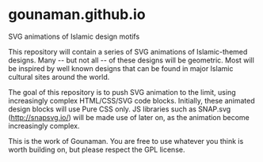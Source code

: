 # gounaman.github.io
SVG animations of Islamic design motifs

This repository will contain a series of SVG animations of Islamic-themed designs.
Many -- but not all -- of these designs will be geometric.
Most will be inspired by well known designs that can be found in major Islamic cultural sites around the world.

The goal of this repository is to push SVG animation to the limit, using increasingly complex HTML/CSS/SVG code blocks.
Initially, these animated design blocks will use Pure CSS only.
JS libraries such as SNAP.svg (http://snapsvg.io/) will be made use of later on, as the animation become increasingly complex.

This is the work of Gounaman. You are free to use whatever you think is worth building on, but please respect the GPL license.


